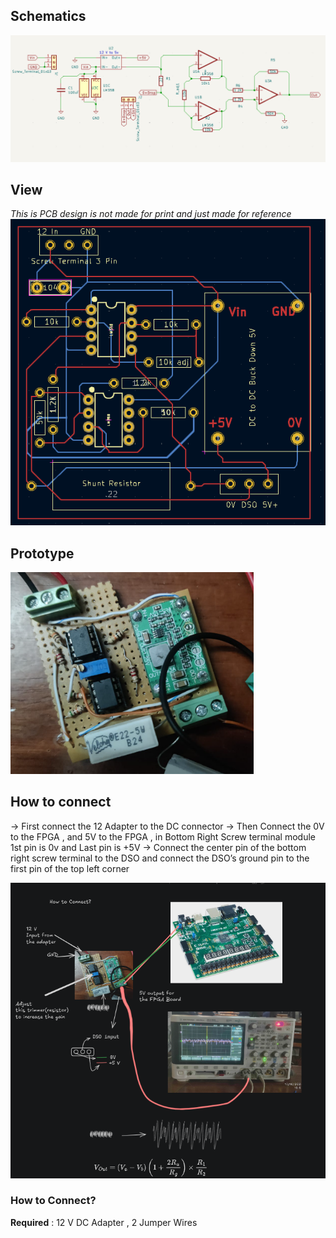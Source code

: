 ## Schematics

![](./images/Schematics.png?raw=true)

## View

_This is PCB design is not made for print and just made for reference_
![](./images/PCB_Draw.png?raw=true)

## Prototype

![](./images/prototype.png?raw=true)

## How to connect

→ First connect the 12 Adapter to the DC connector
→ Then Connect the 0V to the FPGA , and 5V to the FPGA , in Bottom Right Screw terminal module 1st pin is 0v and Last pin is +5V
→ Connect the center pin of the bottom right screw terminal to the DSO and connect the DSO’s ground pin to the first pin of the top left corner

![](./images/how%20to%20connect.png?raw=true)

### How to Connect?

**Required** : 12 V DC Adapter , 2 Jumper Wires
